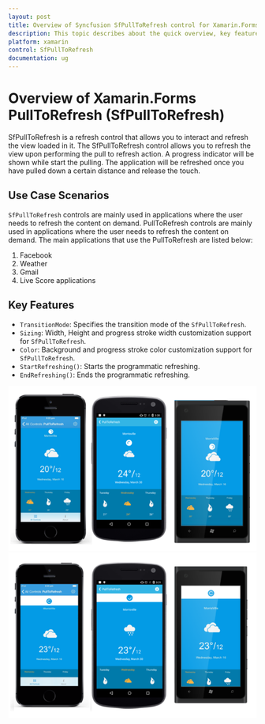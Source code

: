 ```yaml
---
layout: post
title: Overview of Syncfusion SfPullToRefresh control for Xamarin.Forms.
description: This topic describes about the quick overview, key features and use case scenarios of Xamarin.Forms PullToRefresh control.
platform: xamarin
control: SfPullToRefresh 
documentation: ug
---
```


# Overview of Xamarin.Forms PullToRefresh (SfPullToRefresh)

SfPullToRefresh is a refresh control that allows you to interact and refresh the view loaded in it. The SfPullToRefresh control allows you to refresh the view upon performing the pull to refresh action. A progress indicator will be shown while start the pulling. The application will be refreshed once you have pulled down a certain distance and release the touch.
 
## Use Case Scenarios

`SfPullToRefresh` controls are mainly used in applications where the user needs to refresh the content on demand. PullToRefresh controls are mainly used in applications where the user needs to refresh the content on demand. The main applications that use the PullToRefresh are listed below:

1. Facebook
2. Weather
3. Gmail
4. Live Score applications

## Key Features

* `TransitionMode`: Specifies the transition mode of the `SfPullToRefresh`. 
* `Sizing`: Width, Height and progress stroke width customization support for `SfPullToRefresh`. 
* `Color`: Background and progress stroke color customization support for `SfPullToRefresh`. 
* `StartRefreshing()`: Starts the programmatic refreshing.
* `EndRefreshing()`: Ends the programmatic refreshing.

![PullToRefresh with slide on top transition mode](overview_images/pulltorefresh.png)
![PullToRefresh with push transition mode](overview_images/pulltorefresh1.png)
